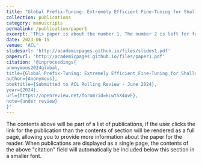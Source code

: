 ```yaml
---
title: "Global Prefix-Tuning: Extremely Efficient Fine-Tuning for Shallow Alignment Using One Token"
collection: publications
category: manuscripts
permalink: /publication/paper1
excerpt: 'This paper is about the number 1. The number 2 is left for future work.'
date: 2023-06-15
venue: 'ACL'
slidesurl: 'http://academicpages.github.io/files/slides1.pdf'
paperurl: 'http://academicpages.github.io/files/paper1.pdf'
citation: '@inproceedings{
anonymous2024global,
title={Global Prefix-Tuning: Extremely Efficient Fine-Tuning for Shallow Alignment Using One Token},
author={Anonymous},
booktitle={Submitted to ACL Rolling Review - June 2024},
year={2024},
url={https://openreview.net/forum?id=kLwY5X4ovF},
note={under review}
}'
---
```


The contents above will be part of a list of publications, if the user clicks the link for the publication than the contents of section will be rendered as a full page, allowing you to provide more information about the paper for the reader. When publications are displayed as a single page, the contents of the above "citation" field will automatically be included below this section in a smaller font.
